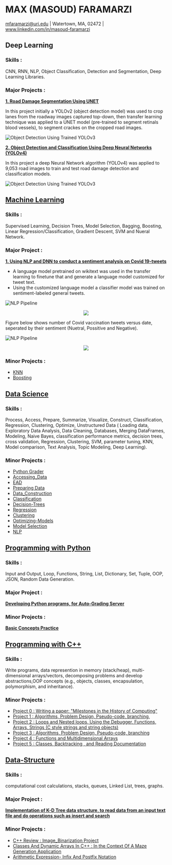 # MAX (MASOUD) FARAMARZI
mfaramarzi@uri.edu | Watertown, MA, 02472 | www.linkedin.com/in/masoud-faramarzi

## Deep Learning

### Skills : 
CNN, RNN, NLP, Object Classification, Detection and Segmentation, Deep Learning Libraries. 

### Major Projects :

[**1. Road Damage Segmentation Using UNET**](https://github.com/mfaramarzi/Image-Segmentation-UNET)

In this project initially a YOLOv2 (object detection model) was used to crop lanes from the roadway images captured top-down, then transfer learning technique was applied to a UNET model (pre-trained to segment retinals blood vessels), to segment crackes on the cropped road images. 

![Object Detection Using Trained YOLOv3](/Images/UNET_Transfer_Learning.png)

 [**2. Object Detection and Classification Using Deep Neural Networks (YOLOv4)**](https://www.researchgate.net/profile/M_Faramarzi/publication/342179672_Road_Damage_Detection_and_Classification_Using_Deep_Neural_Networks_YOLOv4_with_Smartphone_Images/links/5f15fe754585151299ab4f38/Road-Damage-Detection-and-Classification-Using-Deep-Neural-Networks-YOLOv4-with-Smartphone-Images.pdf)

In this project a deep Neural Network algorithm (YOLOv4) was applied to 9,053 road images to train and test road damage detection and classification models. 

![Object Detection Using Trained YOLOv3](/Images/Obj_Detection.png)


## [Machine Learning ](https://github.com/mfaramarzi/CSC461_Machine-Learning)

### Skills :
Supervised Learning, Decision Trees, Model Selection, Bagging, Boosting, Linear Regression/Classification, Gradient Descent, SVM and Nueral Network.  

### Major Project :
[**1. Using NLP and DNN to conduct a sentiment analysis on Covid 19-tweets**](https://github.com/mfaramarzi/CSC461_Machine-Learning/tree/main/NLP-Tweets)

* A language model pretrained on wikitext was used in the transfer learning to finetune that and generate a language model customized for tweet text.
* Using the customized language model a classifier model was trained on sentiment-labeled general tweets.
  
![NLP Pipeline](/Images/NLP2.png)
  
<p align="center">
  <img src="https://github.com/mfaramarzi/CSC461_Machine-Learning/blob/main/NLP-Tweets/images/NLP2.png" />
</p>

Figure below shows number of Covid vaccination tweets versus date, seperated by their sentiment (Nuetral, Possitive and Negative).

![NLP Pipeline](/Images/timeline.png)

<p align="center">
  <img src="https://github.com/mfaramarzi/CSC461_Machine-Learning/blob/main/NLP-Tweets/images/timeline.png" />
</p>


### Minor Projects :

* [KNN](https://github.com/mfaramarzi/CSC461_Machine-Learning/tree/main/HW1_KNN)
* [Boosting](https://github.com/mfaramarzi/CSC461_Machine-Learning/tree/main/HW3_Boosting)

## [Data Science ](https://github.com/mfaramarzi/CSC310_Data_Science_Intro)

### Skills :
Process, Access, Prepare, Summarize, Visualize, Construct, Classification, Regression, Clustering, Optimize, Unstructured Data ( Loading data, Exploratory Data Analysis, Data Cleaning, Databases, Merging DataFrames, Modeling, Naive Bayes, classification performance metrics, decision trees, cross validation, Regression, Clustering, SVM, parameter tuning, KNN, Model comparison, Text Analysis, Topic Modeling, Deep Learning).

### Minor Projects :
* [Python Grader](https://github.com/mfaramarzi/CSC310_Data_Science_Intro/blob/main/Assignment1_Python_Review/portfolio.pdf)
* [Accessing_Data](https://github.com/mfaramarzi/CSC310_Data_Science_Intro/tree/main/Assignment2_Accessing_Data)
* [EAD](https://github.com/mfaramarzi/CSC310_Data_Science_Intro/tree/main/Assignment3_EAD)
* [Preparing Data](https://github.com/mfaramarzi/CSC310_Data_Science_Intro/tree/main/Assignment4-preparing_Data)
* [Data_Construction](https://github.com/mfaramarzi/CSC310_Data_Science_Intro/tree/main/Assignment5_Data_Construction)
* [Classification](https://github.com/mfaramarzi/CSC310_Data_Science_Intro/tree/main/Assignment6-Classification)
* [Decision-Trees](https://github.com/mfaramarzi/CSC310_Data_Science_Intro/tree/main/Assignment7-Decision-Trees)
* [Regression](https://github.com/mfaramarzi/CSC310_Data_Science_Intro/tree/main/Assignment8-regression)
* [Clustering](https://github.com/mfaramarzi/CSC310_Data_Science_Intro/tree/main/Assignment9-Clustering)
* [Optimizing-Models](https://github.com/mfaramarzi/CSC310_Data_Science_Intro/tree/main/Assignment10-Optimizing-Models)
* [Model Selection](https://github.com/mfaramarzi/CSC310_Data_Science_Intro/tree/main/Assignment11-Clustering)
* [NLP](https://github.com/mfaramarzi/CSC310_Data_Science_Intro/tree/main/Assignment12_NLP)

## [Programming with Python ](https://github.com/mfaramarzi/Programming_Python)

 ### Skills :
 
 Input and Output, Loop, Functions, String, List, Dictionary, Set, Tuple, OOP, JSON, Random Data Generation.

### Major Project :
[**Developing Python programs, for Auto-Grading Server**](https://github.com/mfaramarzi/Internship_Summer2021)

### Minor Projects :
[**Basic Concepts Practice**](https://github.com/mfaramarzi/Programming_Python/tree/main/Basic%20Concepts%20Practice)

## [Programming with C++ ](https://github.com/mfaramarzi/CSC211_Programming_CPP)

 ### Skills :
 Write programs, data represention in memory (stack/heap), multi-dimensional arrays/vectors, decomposing problems and develop abstractions,OOP concepts (e.g., objects, classes, encapsulation, polymorphism, and inheritance).
 

 ### Minor Projects :
* [Project 0 : Writing a paper: "Milestones in the History of Computing"](https://github.com/mfaramarzi/Programming_with_C-/blob/main/Assignment_0/CSC211_-_Assignment_0__1_.pdf)
* [Project 1 : Algorithms, Problem Design, Pseudo-code, branching,](https://github.com/mfaramarzi/Programming_with_C-/tree/main/Assignment_1)
* [Project 2 : Loops and Nested loops, Using the Debugger, Functions, Arrays, Strings (C style strings and string objects) ](https://github.com/mfaramarzi/CSC211_Programming_CPP/tree/main/assignment_2)
* [Project 3 : Algorithms, Problem Design, Pseudo-code, branching](https://github.com/mfaramarzi/CSC211_Programming_CPP/tree/main/Assignment3)
* [Project 4 : Functions and Multidimensional Arrays](https://github.com/mfaramarzi/CSC211_Programming_CPP/tree/main/Assignment_4)
* [Project 5 : Classes, Backtracking , and Reading Documentation](https://github.com/mfaramarzi/CSC211_Programming_CPP/tree/main/Assignment_5)



## [Data-Structure ](https://github.com/mfaramarzi/CSC212_Data-Structure)

### Skills :
computational cost calculations, stacks, queues, Linked List, trees, graphs.

### Major Project :
[**Implementation of K-D Tree data structure, to read data from an input text file and do operations such as insert and search**](https://github.com/mfaramarzi/CSC212-KdTree-lementation)

 ### Minor Projects : 
* [C++ Review : Image_Binarization Project](https://github.com/mfaramarzi/CSC212_Data-Structure/tree/main/HW1_Image_Binarization)
* [ Classes And Dynamic Arrays In C++ : In the Context Of A Maze Generation Application](https://github.com/mfaramarzi/CSC212_Data-Structure/tree/main/HW2_Maze)
* [ Arithmetic Expression- Infix And Postfix Notation](https://github.com/mfaramarzi/CSC212_Data-Structure/tree/main/HW-4-Arithmetic-Expressions)



